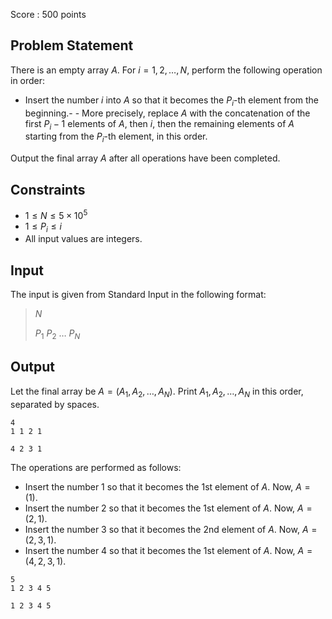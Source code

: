 Score : $500$ points

## Problem Statement

There is an empty array $A$. For $i = 1,2,\ldots,N$, perform the following operation in order:

- Insert the number $i$ into $A$ so that it becomes the $P_i$-th element from the beginning.-   - More precisely, replace $A$ with the concatenation of the first $P_i-1$ elements of $A$, then $i$, then the remaining elements of $A$ starting from the $P_i$-th element, in this order.

Output the final array $A$ after all operations have been completed.

## Constraints

- $1 \leq N \leq 5\times 10^5$
- $1 \leq P_i \leq i$
- All input values are integers.

## Input

The input is given from Standard Input in the following format:

> $N$
> 
> $P_1$ $P_2$ $\ldots$ $P_N$

## Output

Let the final array be $A = (A_1, A_2, \ldots, A_N)$.
Print $A_1, A_2, \ldots, A_N$ in this order, separated by spaces.

```input1
4
1 1 2 1
```

```output1
4 2 3 1
```

The operations are performed as follows:

- Insert the number $1$ so that it becomes the 1st element of $A$. Now, $A = (1)$.
- Insert the number $2$ so that it becomes the 1st element of $A$. Now, $A = (2, 1)$.
- Insert the number $3$ so that it becomes the 2nd element of $A$. Now, $A = (2, 3, 1)$.
- Insert the number $4$ so that it becomes the 1st element of $A$. Now, $A = (4, 2, 3, 1)$.

```input2
5
1 2 3 4 5
```

```output2
1 2 3 4 5
```